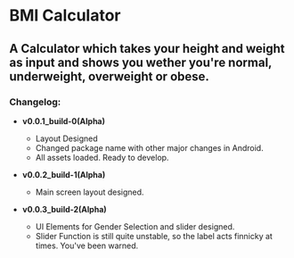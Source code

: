 # **BMI Calculator**
## A Calculator which takes your height and weight as input and shows you wether you're normal, underweight, overweight or obese.

### Changelog:

- **v0.0.1_build-0(Alpha)**
    - Layout Designed
    - Changed package name with other major changes in Android.
    - All assets loaded. Ready to develop.

- **v0.0.2_build-1(Alpha)**
    - Main screen layout designed.

- **v0.0.3_build-2(Alpha)**
    - UI Elements for Gender Selection and slider designed. 
    - Slider Function is still quite unstable, so the label acts finnicky at times. You've been warned.